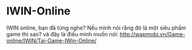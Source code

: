 IWIN-Online
===========

IWIN online, bạn đã từng nghe? Nếu mình nói rằng đó là một siêu phẩm game thì sao? và đây là điều mình muốn nói: http://wapmobi.vn/Game-online/IWIN/Tai-Game-IWin-Online/
